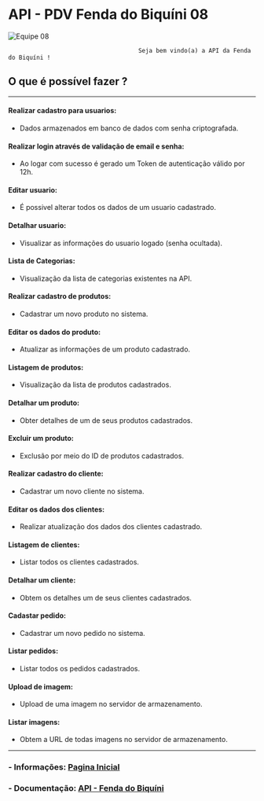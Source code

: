 # **API - PDV Fenda do Biquíni 08**

![Equipe 08](https://f005.backblazeb2.com/file/nilson-bucket/oficial.png)

                                         Seja bem vindo(a) a API da Fenda do Biquíni !

## **O que é possível fazer ?**

---

#### **Realizar cadastro para usuarios:**

- Dados armazenados em banco de dados com senha criptografada.

#### **Realizar login através de validação de email e senha:**

- Ao logar com sucesso é gerado um Token de autenticação válido por 12h.

#### **Editar usuario:**

- É possivel alterar todos os dados de um usuario cadastrado.

#### **Detalhar usuario:**

- Visualizar as informações do usuario logado (senha ocultada).

#### **Lista de Categorias:**

- Visualização da lista de categorias existentes na API.

#### **Realizar cadastro de produtos:**

- Cadastrar um novo produto no sistema.

#### **Editar os dados do produto:**

- Atualizar as informações de um produto cadastrado.

#### **Listagem de produtos:**

- Visualização da lista de produtos cadastrados.

#### **Detalhar um produto:**

- Obter detalhes de um de seus produtos cadastrados.

#### **Excluir um produto:**

- Exclusão por meio do ID de produtos cadastrados.

#### **Realizar cadastro do cliente:**

- Cadastrar um novo cliente no sistema.

#### **Editar os dados dos clientes:**

- Realizar atualização dos dados dos clientes cadastrado.

#### **Listagem de clientes:**

- Listar todos os clientes cadastrados.

#### **Detalhar um cliente:**

- Obtem os detalhes um de seus clientes cadastrados.

#### **Cadastar pedido:**

- Cadastrar um novo pedido no sistema.

#### **Listar pedidos:**

- Listar todos os pedidos cadastrados.

#### **Upload de imagem:**

- Upload de uma imagem no servidor de armazenamento.

#### **Listar imagens:**

- Obtem a URL de todas imagens no servidor de armazenamento.

---

### - Informações: [Pagina Inicial](http://backend-fendadobiquini.me/)

### - Documentação: [API - Fenda do Biquíni](http://backend-fendadobiquini.me/api-docs/)

